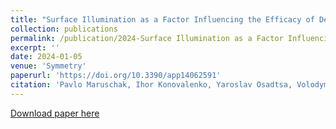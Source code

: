 ```yaml
---
title: "Surface Illumination as a Factor Influencing the Efficacy of Defect Recognition on a Rolled Metal Surface Using a Deep Neural Network"
collection: publications
permalink: /publication/2024-Surface Illumination as a Factor Influencing the Efficacy of Defect Recognition on a Rolled Metal Surface Using a Deep Neural Network
excerpt: ''
date: 2024-01-05
venue: 'Symmetry'
paperurl: 'https://doi.org/10.3390/app14062591'
citation: 'Pavlo Maruschak, Ihor Konovalenko, Yaroslav Osadtsa, Volodymyr Medvid, Oleksandr Shovkun, Denys Baran, Halyna Kozbur, Roman Mykhailyshyn (2024). &quot; Surface Illumination as a Factor Influencing the Efficacy of Defect Recognition on a Rolled Metal Surface Using a Deep Neural Network.&quot; <i>Applied Sciences</i>. 14(6):2591. https://doi.org/10.3390/app14062591.'
---
```

[Download paper here](https://doi.org/10.3390/app14062591)
